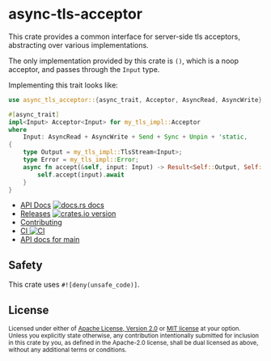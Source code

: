 # async-tls-acceptor


This crate provides a common interface for server-side tls acceptors,
abstracting over various implementations.

The only implementation provided by this crate is `()`, which is a
noop acceptor, and passes through the `Input` type.

Implementing this trait looks like:

```rust
use async_tls_acceptor::{async_trait, Acceptor, AsyncRead, AsyncWrite};

#[async_trait]
impl<Input> Acceptor<Input> for my_tls_impl::Acceptor
where
    Input: AsyncRead + AsyncWrite + Send + Sync + Unpin + 'static,
{
    type Output = my_tls_impl::TlsStream<Input>;
    type Error = my_tls_impl::Error;
    async fn accept(&self, input: Input) -> Result<Self::Output, Self::Error> {
        self.accept(input).await
    }
}
```

* [API Docs][docs] [![docs.rs docs][docs-badge]][docs]
* [Releases][releases] [![crates.io version][version-badge]][crate]
* [Contributing][contributing]
* [CI ![CI][ci-badge]][ci]
* [API docs for main][main-docs]

[ci]: https://github.com/trillium-rs/async-tls-acceptor/actions?query=workflow%3ACI
[ci-badge]: https://github.com/trillium-rs/async-tls-acceptor/workflows/CI/badge.svg
[releases]: https://github.com/trillium-rs/async-tls-acceptor/releases
[docs]: https://docs.rs/async-tls-acceptor
[contributing]: https://github.com/trillium-rs/async-tls-acceptor/blob/main/.github/CONTRIBUTING.md
[crate]: https://crates.io/crates/async-tls-acceptor
[docs-badge]: https://img.shields.io/badge/docs-latest-blue.svg?style=flat-square
[version-badge]: https://img.shields.io/crates/v/async-tls-acceptor.svg?style=flat-square
[main-docs]: https://trillium-rs.github.io/async-tls-acceptor/async-tls-acceptor/

## Safety
This crate uses `#![deny(unsafe_code)]`.

## License

<sup>
Licensed under either of <a href="LICENSE-APACHE">Apache License, Version
2.0</a> or <a href="LICENSE-MIT">MIT license</a> at your option.
</sup>

<br/>

<sub>
Unless you explicitly state otherwise, any contribution intentionally submitted
for inclusion in this crate by you, as defined in the Apache-2.0 license, shall
be dual licensed as above, without any additional terms or conditions.
</sub>
